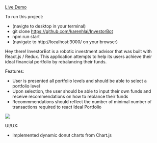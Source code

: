 <a href="https://investment-advisor.herokuapp.com/#/">Live Demo</a>

To run this project:
- (navigte to desktop in your terminal)
- git clone https://github.com/karenhlai/InvestorBot
- npm run start 
- (navigate to http://localhost:3000/ on your browser)


Hey there! InvestorBot is a robotic investment advisor that was built with React.js / Redux. This application attempts to help its users achieve their ideal financial portfolio by rebalancing their funds. 

Features: 
- User is presented all portfolio levels and should be able to select a portfolio level
- Upon selection, the user should be able to input their own funds and receive recommendations on how to reblance their funds
- Recommmendations should reflect the number of minimal number of transactions required to react Ideal Portfolio

<img src="public/assets/images/InvestorBot.gif" />

UI/UX: 
- Implemented dynamic donut charts from Chart.js 

